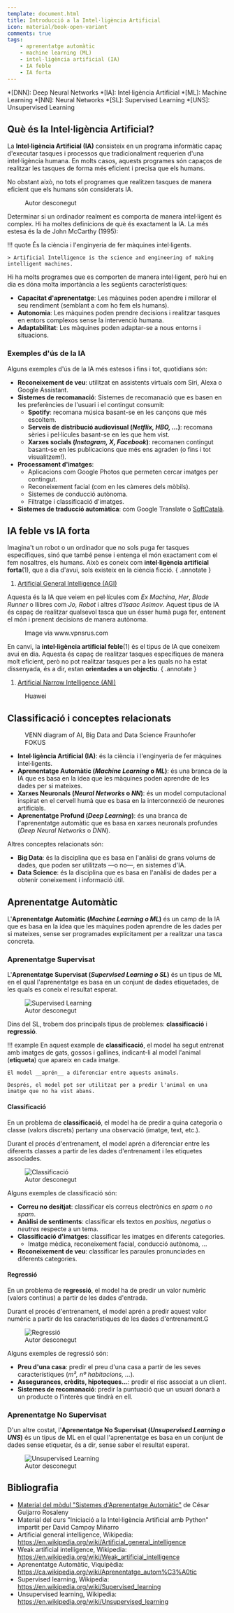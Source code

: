 ```yaml
---
template: document.html
title: Introducció a la Intel·ligència Artificial
icon: material/book-open-variant
comments: true
tags:
    - aprenentatge automàtic
    - machine learning (ML)
    - intel·ligència artificial (IA)
    - IA feble
    - IA forta
---
```


*[DNN]: Deep Neural Networks
*[IA]: Intel·ligència Artificial
*[ML]: Machine Learning
*[NN]: Neural Networks
*[SL]: Supervised Learning
*[UNS]: Unsupervised Learning


## Què és la Intel·ligència Artificial?
La __Intel·ligència Artificial (IA)__ consisteix en un programa informàtic capaç d'executar
tasques i processos que tradicionalment requerien d'una intel·ligència humana.
En molts casos, aquests programes són capaços de realitzar les tasques de forma més
eficient i precisa que els humans.

No obstant això, no tots el programes que realitzen tasques de manera eficient que
els humans són considerats IA.

<figure>
  <img src="../img/ia-if-meme.jpeg" alt="" style="max-height: 400px">
  <figcaption class="attribution">Autor desconegut</figcaption>
</figure>

Determinar si un ordinador realment es comporta de manera intel·ligent és complex.
Hi ha moltes definicions de què és exactament la IA.
La més estesa és la de John McCarthy (1995): 

!!! quote
    És la ciència i l'enginyeria de fer màquines intel·ligents.

    > Artificial Intelligence is the science and engineering of making intelligent machines.

Hi ha molts programes que es comporten de manera intel·ligent,
però hui en dia es dóna molta importància a les següents característiques:

- __Capacitat d'aprenentatge__: Les màquines poden apendre i millorar el seu rendiment (semblant a com ho fem els humans).
- __Autonomia__: Les màquines poden prendre decisions i realitzar tasques en entors complexos sense la intervenció humana.
- __Adaptabilitat__: Les màquines poden adaptar-se a nous entorns i situacions.

### Exemples d'ús de la IA
Alguns exemples d'ús de la IA més estesos i fins i tot, quotidians són:

- __Reconeixement de veu__: utilitzat en assistents virtuals com Siri, Alexa o Google Assistant.
- __Sistemes de recomanació__: Sistemes de recomanació que es basen en les preferències de l'usuari i el contingut consumit:
    - __Spotify__: recomana música basant-se en les cançons que més escoltem.
    - __Serveis de distribució audiovisual (_Netflix, HBO, ..._)__: recomana sèries i pel·lícules basant-se en les que hem vist.
    - __Xarxes socials (_Instagram, X, Facebook_)__: recomanen contingut basant-se en les publicacions que més ens agraden (o fins i tot visualitzem!).
- __Processament d'imatges__:
    - Aplicacions com Google Photos que permeten cercar imatges per contingut.
    - Reconeixement facial (com en les càmeres dels mòbils).
    - Sistemes de conducció autònoma.
    - Filtratge i classificació d'imatges.
- __Sistemes de traducció automàtica__: com Google Translate o [SoftCatalà](https://www.softcatala.org/traductor/).

## IA feble vs IA forta
Imagina't un robot o un ordinador que no sols puga fer tasques específiques, sinó que
també pense i entenga el món exactament com el fem nosaltres, els humans.
Això es coneix com __intel·ligència artificial forta__(1), que a dia d'avui, sols existeix en la ciència ficció.
{ .annotate }

1. [Artificial General Intelligence (AGI)](https://en.wikipedia.org/wiki/Artificial_general_intelligence)

Aquesta és la IA que veiem en pel·lícules com _Ex Machina_, _Her_, _Blade Runner_ o llibres com _Jo, Robot_ i altres d'_Isaac Asimov_.
Aquest tipus de IA és capaç de realitzar qualsevol tasca que un ésser humà puga fer, entenent el món i prenent decisions de manera autònoma.

<figure>
  <img src="../img/strong-ai.jpg" alt="" style="max-height: 400px">
  <figcaption class="attribution">Image via www.vpnsrus.com</figcaption>
</figure>

En canvi, la __intel·ligència artificial feble__(1) és el tipus de IA que coneixem avui en dia.
Aquesta és capaç de realitzar tasques específiques de manera molt eficient, però no pot realitzar tasques
per a les quals no ha estat dissenyada, és a dir, estan __orientades a un objectiu__.
{ .annotate }

1. [Artificial Narrow Intelligence (ANI)](https://en.wikipedia.org/wiki/Artificial_narrow_intelligence)

<figure>
  <img src="../img/infografia-editorial-huawei-ia.png" alt="" style="max-width: 350px">
  <figcaption class="attribution">Huawei</figcaption>
</figure>

## Classificació i conceptes relacionats

<figure>
  <img src="../img/ia-venn.webp" alt="" style="max-width: 500px">
  <figcaption class="attribution">VENN diagram of AI, Big Data and Data Science Fraunhofer FOKUS</figcaption>
</figure>

- __Intel·ligència Artificial (IA)__: és la ciència i l'enginyeria de fer màquines intel·ligents.
- __Aprenentatge Automàtic (_Machine Learning_ o _ML_)__: és una branca de la IA que es basa
    en la idea que les màquines poden aprendre de les dades per si mateixes.
- __Xarxes Neuronals (_Neural Networks_ o _NN_)__: és un model computacional inspirat en el cervell humà
    que es basa en la interconnexió de neurones artificials.
- __Aprenentatge Profund (_Deep Learning_)__: és una branca de l'aprenentatge automàtic que es basa en xarxes neuronals
    profundes (_Deep Neural Networks_ o _DNN_).

Altres conceptes relacionats són:

- __Big Data__: és la disciplina que es basa en l'anàlisi de grans volums de dades, que poden ser utilitzats —o no—,
    en sistemes d'IA.
- __Data Science__: és la disciplina que es basa en l'anàlisi de dades per a obtenir coneixement i informació útil.


## Aprenentatge Automàtic
L'__Aprenentatge Automàtic (*Machine Learning o ML*)__ és un camp de la IA
que es basa en la idea que les màquines poden aprendre de les dades per si mateixes,
sense ser programades explícitament per a realitzar una tasca concreta.

### Aprenentatge Supervisat
L'__Aprenentatge Supervisat (*Supervised Learning o SL*)__ és un tipus de ML en el qual
l'aprenentatge es basa en un conjunt de dades etiquetades, de les quals es coneix el resultat esperat.

<figure>
  <img src="../img/supervised-learning.jpg" alt="Supervised Learning">
  <figcaption class="attribution">Autor desconegut</figcaption>
</figure>

Dins del SL, trobem dos principals tipus de problemes: __classificació__ i __regressió__.

!!! example
    En aquest example de __classificació__, el model ha segut entrenat amb imatges de gats, gossos i gallines,
    indicant-li al model l'animal (__etiqueta__) que apareix en cada imatge.

    El model __aprén__ a diferenciar entre aquests animals.

    Després, el model pot ser utilitzat per a predir l'animal en una imatge que no ha vist abans.

#### Classificació
En un problema de __classificació__, el model ha de predir a quina categoria o classe (valors discrets)
pertany una observació (imatge, text, etc.).

Durant el procés d'entrenament, el model aprén a diferenciar entre les diferents classes
a partir de les dades d'entrenament i les etiquetes associades.

<figure>
  <img src="../img/classificacio.png" alt="Classificació">
  <figcaption class="attribution">Autor desconegut</figcaption>
</figure>

Alguns exemples de classificació són:

- __Correu no desitjat__: classificar els correus electrònics en _spam_ o _no spam_.
- __Anàlisi de sentiments__: classificar els textos en _positius_, _negatius_ o _neutres_ respecte a un tema.
- __Classificació d'imatges__: classificar les imatges en diferents categories.
    - Imatge mèdica, reconeixement facial, conducció autònoma, ...
- __Reconeixement de veu__: classificar les paraules pronunciades en diferents categories.

#### Regressió
En un problema de __regressió__, el model ha de predir un valor numèric (valors contínus)
a partir de les dades d'entrada.

Durant el procés d'entrenament, el model aprén a predir aquest valor numèric a partir de les característiques
de les dades d'entrenament.G

<figure>
  <img src="../img/regressio.png" alt="Regressió">
  <figcaption class="attribution">Autor desconegut</figcaption>
</figure>

Alguns exemples de regressió són:

- __Preu d'una casa__: predir el preu d'una casa a partir de les seves característiques (_m², nº habitacions, ..._).
- __Assegurances, crèdits, hipoteques...__: predir el risc associat a un client.
- __Sistemes de recomanació__: predir la puntuació que un usuari donarà a un producte o l'interès que tindrà en ell.

### Aprenentatge No Supervisat
D'un altre costat, l'__Aprenentatge No Supervisat (*Unsupervised Learning o UNS*)__ és un tipus de ML en el qual
l'aprenentatge es basa en un conjunt de dades sense etiquetar, és a dir, sense saber el resultat esperat.

<figure>
  <img src="../img/unsupervised-learning.png" alt="Unsupervised Learning">
  <figcaption class="attribution">Autor desconegut</figcaption>
</figure>



## Bibliografia
- [Material del mòdul "Sistemes d'Aprenentatge Automàtic"](https://cesguiro.es/) de César Guijarro Rosaleny
- Material del curs "Iniciació a la Intel·ligència Artificial amb Python" impartit per David Campoy Miñarro
- Artificial general intelligence, Wikipedia: https://en.wikipedia.org/wiki/Artificial_general_intelligence
- Weak artificial intelligence, Wikipedia: https://en.wikipedia.org/wiki/Weak_artificial_intelligence
- Aprenentatge Automàtic, Viquipèdia: https://ca.wikipedia.org/wiki/Aprenentatge_autom%C3%A0tic
- Supervised learning, Wikipedia: https://en.wikipedia.org/wiki/Supervised_learning
- Unsupervised learning, Wikipedia: https://en.wikipedia.org/wiki/Unsupervised_learning
